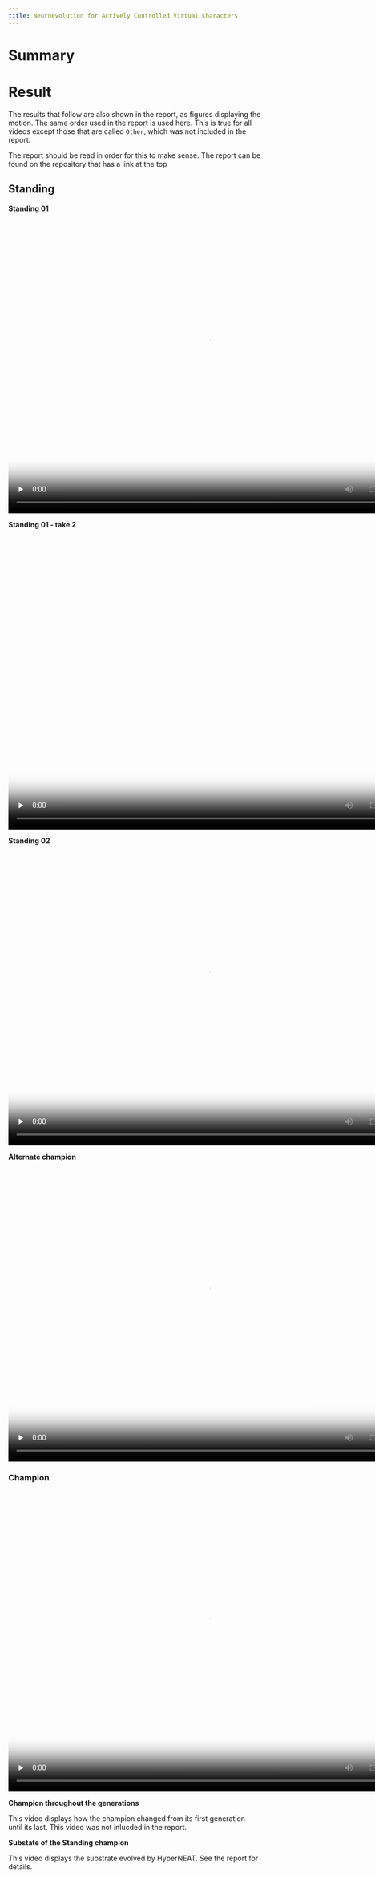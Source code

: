 ```yaml
---
title: Neuroevolution for Actively Controlled Virtual Characters
---
```

# Summary

# Result

The results that follow are also shown in the report, as figures displaying the motion. The same order used in the report is used here. This is true for all videos except those that are called `Other`, which was not included in the report.

The report should be read in order for this to make sense. The report can be found on the repository that has a link at the top

## Standing

**Standing 01**
<video  width="800" height="600" controls="controls" preload="none" poster="./images/Standing01.jpeg">
  <source src="./Videos/Standing01.mp4" type="video/mp4"/>
  Your browser does not support the video tag.
</video>

**Standing 01 - take 2**
<video  width="800" height="600" controls="controls" preload="none" poster="./images/Standing01-alternative.jpeg">
  <source src="./Videos/Standing01-alternative.mp4" type="video/mp4"/>
  Your browser does not support the video tag.
</video>

**Standing 02**
<video  width="800" height="600" controls="controls" preload="none" poster="./images/Standing02.jpeg">
  <source src="./Videos/Standing02.mp4" type="video/mp4"/>
  Your browser does not support the video tag.
</video>

**Alternate champion**
<video  width="800" height="600" controls="controls" preload="none" poster="./images/Standing03.jpeg">
  <source src="./Videos/Standing03.mp4" type="video/mp4"/>
  Your browser does not support the video tag.
</video>

### Champion

<video  width="800" height="600" controls="controls" preload="none" poster="./images/StandingChampion.jpeg">
  <source src="./Videos/StandingChampion.mp4" type="video/mp4"/>
  Your browser does not support the video tag.
</video>

**Champion throughout the generations**

This video displays how the champion changed from its first generation until its last. This video was not inlucded in the report.

<!-- <video  width="800" height="600" controls="controls" preload="none"> -->
<!--   <source src="./Videos/GenerationVideoStanding.mp4" type="video/mp4"/> -->
<!-- </video> -->

**Substate of the Standing champion**

This video displays the substrate evolved by HyperNEAT. See the report for details.

<video  width="800" height="600" controls="controls" preload="none" poster="./images/Substrate-StandingChampion.jpeg">
  <source src="./Videos/Substrate-StandingChampion.mp4" type="video/mp4"/>
  Your browser does not support the video tag.
</video>

## Walking

**Walking 01**
<video  width="800" height="600" controls="controls" preload="none" poster="./images/Walking01.jpeg">
  <source src="./Videos/Walking01.mp4" type="video/mp4"/>
  Your browser does not support the video tag.
</video>

**Walking 02**
<video  width="800" height="600" controls="controls" preload="none" poster="./images/Walking02.jpeg">
  <source src="./Videos/Walking02.mp4" type="video/mp4"/>
  Your browser does not support the video tag.
</video>

**Walking 03**
<video  width="800" height="600" controls="controls" preload="none" poster="./images/Walking03.jpeg">
  <source src="./Videos/Walking03.mp4" type="video/mp4"/>
  Your browser does not support the video tag.
</video>

**Walking 04**
<video  width="800" height="600" controls="controls" preload="none" poster="./images/Walking04.jpeg">
  <source src="./Videos/Walking04.mp4" type="video/mp4"/>
  Your browser does not support the video tag.
</video>

**Walking 05**
<video  width="800" height="600" controls="controls" preload="none" poster="./images/Walking05.jpeg">
  <source src="./Videos/Walking05.mp4" type="video/mp4"/>
  Your browser does not support the video tag.
</video>

**Walking 06**
<video  width="800" height="600" controls="controls" preload="none" poster="./images/Walking06.jpeg">
  <source src="./Videos/Walking06.mp4" type="video/mp4"/>
  Your browser does not support the video tag.
</video>

**Walking 07**
<video  width="800" height="600" controls="controls" preload="none" poster="./images/Walking07.jpeg">
  <source src="./Videos/Walking07.mp4" type="video/mp4"/>
  Your browser does not support the video tag.
</video>

**Others**

These next videos were not included in the report as they weren't unique enough.

<video  width="800" height="600" controls="controls" preload="none">
  <source src="./Videos/Other1.mp4" type="video/mp4"/>
  Your browser does not support the video tag.
</video>
<video  width="800" height="600" controls="controls" preload="none">
  <source src="./Videos/Other2.mp4" type="video/mp4"/>
  Your browser does not support the video tag.
</video>
<video  width="800" height="600" controls="controls" preload="none">
  <source src="./Videos/Other3.mp4" type="video/mp4"/>
  Your browser does not support the video tag.
</video>
<video  width="800" height="600" controls="controls" preload="none">
  <source src="./Videos/Other4.mp4" type="video/mp4"/>
  Your browser does not support the video tag.
</video>
<video  width="800" height="600" controls="controls" preload="none">
  <source src="./Videos/Other5.mp4" type="video/mp4"/>
  Your browser does not support the video tag.
</video>

### Champion

**Walking Champion**
<video  width="800" height="600" controls="controls" preload="none" poster="./images/WalkingChampion.jpeg">
  <source src="./Videos/WalkingChampion.mp4" type="video/mp4"/>
  Your browser does not support the video tag.
</video>

**Champion throughout the generations**

This video displays how the champion changed from its first generation until its last. This video was not inlucded in the report.

<video  width="800" height="600" controls="controls" preload="none">
  <source src="./Videos/GenerationVideo.mp4" type="video/mp4"/>
  Your browser does not support the video tag.
</video>

**Substate of the Walking champion**

This video displays the substrate evolved by HyperNEAT. See the report for details.

<video  width="800" height="600" controls="controls" preload="none" poster="./images/Substrate-WalkingChampion.jpeg">
  <source src="./Videos/Substrate-WalkingChampion.mp4" type="video/mp4"/>
  Your browser does not support the video tag.
</video>

## Control Strategy
